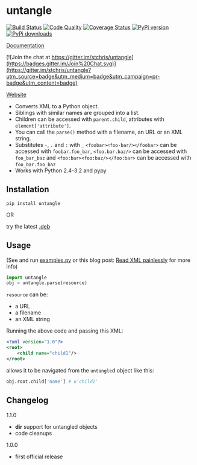 untangle 
========

[![Build Status](https://secure.travis-ci.org/stchris/untangle.png?branch=master)](http://travis-ci.org/stchris/untangle) [![Code Quality](https://landscape.io/github/stchris/untangle/master/landscape.png)](https://landscape.io/github/stchris/untangle/master) [![Coverage Status](https://coveralls.io/repos/stchris/untangle/badge.png)](https://coveralls.io/r/stchris/untangle) [![PyPi version](https://img.shields.io/pypi/v/untangle.svg)](https://pypi.python.org/pypi/untangle) [![PyPi downloads](https://img.shields.io/pypi/dm/untangle.svg)](https://pypi.python.org/pypi/untangle)

[Documentation](http://readthedocs.org/docs/untangle/en/latest/)

[![Join the chat at https://gitter.im/stchris/untangle](https://badges.gitter.im/Join%20Chat.svg)](https://gitter.im/stchris/untangle?utm_source=badge&utm_medium=badge&utm_campaign=pr-badge&utm_content=badge)

[Website](http://0chris.com/untangle)

* Converts XML to a Python object. 
* Siblings with similar names are grouped into a list. 
* Children can be accessed with ``parent.child``, attributes with ``element['attribute']``.
* You can call the ``parse()`` method with a filename, an URL or an XML string.
* Substitutes ``-``, ``.`` and ``:`` with ``_`` ``<foobar><foo-bar/></foobar>`` can be accessed with ``foobar.foo_bar``, ``<foo.bar.baz/>`` can be accessed with ``foo_bar_baz`` and ``<foo:bar><foo:baz/></foo:bar>`` can be accessed with ``foo_bar.foo_baz``
* Works with Python 2.4-3.2 and pypy

Installation
------------

```
pip install untangle
```

OR

try the latest [.deb](https://github.com/stchris/untangle/releases/download/1.1.0/python-untangle_1.1.0-1_all.deb)

Usage
-----
(See and run <a href="https://github.com/stchris/untangle/blob/master/examples.py">examples.py</a> or this blog post: [Read XML painlessly](http://pythonadventures.wordpress.com/2011/10/30/read-xml-painlessly/) for more info)

```python
import untangle
obj = untangle.parse(resource)
```

``resource`` can be:

* a URL
* a filename
* an XML string

Running the above code and passing this XML:

```xml
<?xml version="1.0"?>
<root>
	<child name="child1"/>
</root>
```
allows it to be navigated from the ``untangle``d object like this:

```python
obj.root.child['name'] # u'child1'
```

Changelog
---------

1.1.0
- __dir__ support for untangled objects
- code cleanups

1.0.0
- first official release

